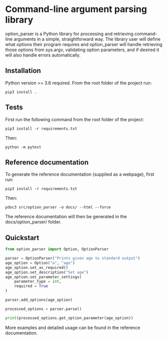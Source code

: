 # Command-line argument parsing library

option_parser is a Python library for processing and retrieving command-line arguments in a simple, straightforward way. The library user will define what options
their program requires and option_parser will handle retrieving those options from sys.argv, validating option parameters, and if desired it will also handle errors automatically.

## Installation
Python version >= 3.6 required.
From the root folder of the project run:

`pip3 install .`

## Tests
First run the following command from the root folder of the project:

`pip3 install -r requirements.txt`

Then:

`python -m pytest`

## Reference documentation
To generate the reference documentation (supplied as a webpage), first run:

`pip3 install -r requirements.txt`

Then:

`pdoc3 src/option_parser -o docs/ --html --force`

The reference documentation will then be generated in the docs/option_parser/ folder.

## Quickstart
```python
from option_parser import Option, OptionParser

parser = OptionParser("Prints given age to standard output")
age_option = Option("a", "age")
age_option.set_as_required()
age_option.set_description("Set age")
age_option.set_parameter_settings(
    parameter_type = int,
    required = True
)

parser.add_options(age_option)

processed_options = parser.parse()

print(processed_options.get_option_parameter(age_option))
```

More examples and detailed usage can be found in the reference documentation.
